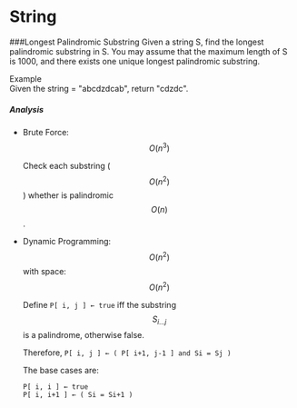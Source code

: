 # String

###Longest Palindromic Substring
Given a string S, find the longest palindromic substring in S. You may assume that the maximum length of S is 1000, and there exists one unique longest palindromic substring.

Example  
Given the string = "abcdzdcab", return "cdzdc".

##### Analysis
* Brute Force: $$O(n^3)$$

    Check each substring ($$O(n^2)$$) whether is palindromic $$O(n)$$.

* Dynamic Programming: $$O(n^2)$$ with space: $$O(n^2)$$

    Define `P[ i, j ] ← true` iff the substring $$S_{i ... j}$$ is a palindrome, otherwise false.

    Therefore, `P[ i, j ] ← ( P[ i+1, j-1 ] and Si = Sj )`
    
    The base cases are:

    `P[ i, i ] ← true`  
    `P[ i, i+1 ] ← ( Si = Si+1 )`
